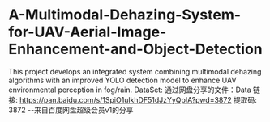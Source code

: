 # A-Multimodal-Dehazing-System-for-UAV-Aerial-Image-Enhancement-and-Object-Detection
This project develops an integrated system combining multimodal dehazing algorithms with an improved YOLO detection model to enhance UAV environmental perception in fog/rain.
DataSet:
通过网盘分享的文件：Data
链接: https://pan.baidu.com/s/1SpiO1ulkhDF51dJzYyQpIA?pwd=3872 提取码: 3872 
--来自百度网盘超级会员v1的分享
